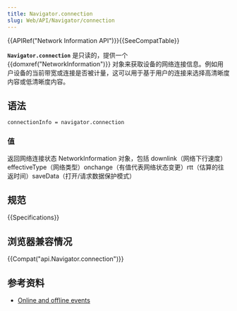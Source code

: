 ```yaml
---
title: Navigator.connection
slug: Web/API/Navigator/connection
---
```

{{APIRef("Network Information API")}}{{SeeCompatTable}}

**`Navigator.connection`** 是只读的，提供一个 {{domxref("NetworkInformation")}} 对象来获取设备的网络连接信息。例如用户设备的当前带宽或连接是否被计量，这可以用于基于用户的连接来选择高清晰度内容或低清晰度内容。

## 语法

```plain
connectionInfo = navigator.connection
```

### 值

返回网络连接状态 NetworkInformation 对象，包括 downlink（网络下行速度）effectiveType（网络类型）onchange（有值代表网络状态变更）rtt（估算的往返时间）saveData（打开/请求数据保护模式）

## 规范

{{Specifications}}

## 浏览器兼容情况

{{Compat("api.Navigator.connection")}}

## 参考资料

- [Online and offline events](/zh-CN/docs/Online_and_offline_events)
